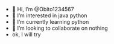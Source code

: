 - 👋 Hi, I’m @Obito1234567
- 👀 I’m interested in java python
- 🌱 I’m currently learning python
- 💞️ I’m looking to collaborate on nothing
- ok, I will try

<!---
Obito1234567/Obito1234567 is a ✨ special ✨ repository because its `README.md` (this file) appears on your GitHub profile.
You can click the Preview link to take a look at your changes.
--->
